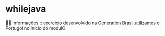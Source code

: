 # whilejava
👨‍💻 Informações :: exercicío desenvolvido na Generation Brasil,utilizamos o Portugol no início do modulO
